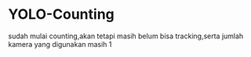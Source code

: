 # YOLO-Counting
sudah mulai counting,akan tetapi masih belum bisa tracking,serta jumlah kamera yang digunakan masih 1
